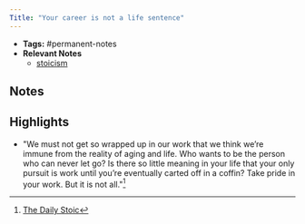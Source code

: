 ```yaml
---
Title: "Your career is not a life sentence"
---
```


- **Tags:** #permanent-notes 
- **Relevant Notes**
	- [stoicism](moc/stoicism.md)


## Notes

## Highlights
- "We must not get so wrapped up in our work that we think we’re immune from the reality of aging and life. Who wants to be the person who can never let go? Is there so little meaning in your life that your only pursuit is work until you’re eventually carted off in a coffin? Take pride in your work. But it is not all."[^1]
  
[^1]: [The Daily Stoic](notes/sources/books/the-daily-stoic.md)